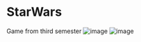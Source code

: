 # StarWars
Game from third semester
![image](https://user-images.githubusercontent.com/56976694/209121056-3002be7f-3ed7-44d8-8f83-c6e6a99baa1f.png)
![image](https://user-images.githubusercontent.com/56976694/209121110-0e874f53-b133-4883-84d1-4e4f82cc3012.png)
